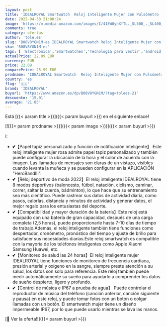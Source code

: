 ```yaml
---
layout: post
title: 'IDEALROYAL Smartwatch  Reloj Inteligente Mujer con Pulsómetro  Cronómetro  Calorías  Monitor de Sueño Podómetro Smart Watch IP67 Impermeable Reloj Deportivo para Android iOS'
date: 2022-04-30 21:00:24
image: 'https://m.media-amazon.com/images/I/41EW0yhXfTL._SL500_._SL400_.jpg'
comments: true
category: ofertas
author: 'tole.es'
slug: 'B08V8YGN1M-es IDEALROYAL Smartwatch Reloj Inteligente Mujer con...'
sku: 'B08V8YGN1M-es'
tags: [ 'Electrónica','Smartwatches','Tecnología para vestir','android','idealroyal','🇪🇸', ]
actualPrice: 22.09 EUR
currency: EUR
price: 22.09
comparePrice: 25.99 EUR
prodname: 'IDEALROYAL Smartwatch  Reloj Inteligente Mujer con Pulsómetro  Cronómetro  Calorías  Monitor de Sueño Podómetro Smart Watch IP67 Impermeable Reloj Deportivo para Android iOS'
country: 'es'
flag: '🇪🇸'
brand: 'IDEALROYAL'
buyurl: 'https://www.amazon.es/dp/B08V8YGN1M/?tag=tolees-21'
descuento: '15.01'
average: '21.85'
---
```


Está [{{< param title >}}]({{< param buyurl >}}) en el siguiente enlace!

[![{{< param prodname >}}]({{< param image >}})]({{< param buyurl >}})

ℹ️:

- 💕【Papel tapiz personalizado y función de notificación inteligente】 Este reloj inteligente mujer rosa admite papel tapiz personalizado y también puede configurar la ubicación de la hora y el color de acuerdo con la imagen. Las llamadas de mensajes son claras de un vistazo, visibles cuando levanta la muñeca y se pueden configurar en la APLICACIÓN "HeroBandIII".
- 💕【Reloj deportivo de moda 2022】El reloj inteligente IDEALROYAL tiene 8 modos deportivos (baloncesto, fútbol, ​​natación, ciclismo, caminar, correr, saltar la cuerda, bádminton), lo que hace que su entrenamiento sea más científico. Puede rastrear sus datos de actividad diaria, como pasos, calorías, distancia y minutos de actividad y generar datos, el mejor regalo para los entusiastas del deporte.
- 💕【Compatibilidad y mayor duración de la batería】Este reloj está equipado con una batería de gran capacidad, después de una carga completa (2,5 horas), puede proporcionarle hasta 7-10 días de tiempo de trabajo.Además, el reloj inteligente también tiene funciones como despertador, cronómetro, pronóstico del tiempo y ajuste de brillo para satisfacer sus necesidades diarias.Este reloj smartwatch es compatible con la mayoría de los teléfonos inteligentes como Apple Xiaomi Samsung Huawei, etc.
- 💕【Monitoreo de salud las 24 horas】El reloj inteligente mujer IDEALROYAL tiene funciones de monitoreo de frecuencia cardíaca, presión arterial y oxígeno en la sangre, siempre preste atención a su salud, los datos son solo para referencia. Este reloj también puede medir automáticamente su sueño para ayudarlo a comprender los datos de sueño despierto, ligero y profundo.
- 💕【Control de música e IP67 a prueba de agua】 Puede controlar el reproductor de música del teléfono (canción anterior, canción siguiente y pausa) en este reloj, y puede tomar fotos con un botón o colgar llamadas con un botón. El smartwatch mujer tiene un diseño impermeable IP67, por lo que puede usarlo mientras se lava las manos.

[🛒 Ver la oferta!!]({{< param buyurl >}})
